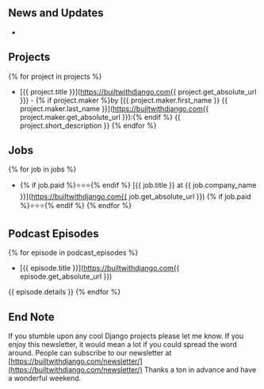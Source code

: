 ## News and Updates
-

## Projects

{% for project in projects %}
- [{{ project.title }}](https://builtwithdjango.com{{ project.get_absolute_url }}) - {% if project.maker %}by [{{ project.maker.first_name }} {{ project.maker.last_name }}](https://builtwithdjango.com{{ project.maker.get_absolute_url }}):{% endif %} {{ project.short_description }}
{% endfor %}

## Jobs
{% for job in jobs %}
- {% if job.paid %}⭐⭐⭐{% endif %}
[{{ job.title }} at {{ job.company_name }}](https://builtwithdjango.com{{ job.get_absolute_url }})
{% if job.paid %}⭐⭐⭐{% endif %}
{% endfor %}

## Podcast Episodes
{% for episode in podcast_episodes %}
  - [{{ episode.title }}](https://builtwithdjango.com{{ episode.get_absolute_url }})

  {{ episode.details }}
{% endfor %}

## End Note
If you stumble upon any cool Django projects please let me know.
If you enjoy this newsletter, it would mean a lot if you could spread the word around. People can subscribe to our newsletter at
[https://builtwithdjango.com/newsletter/](https://builtwithdjango.com/newsletter/)
Thanks a ton in advance and have a wonderful weekend.
